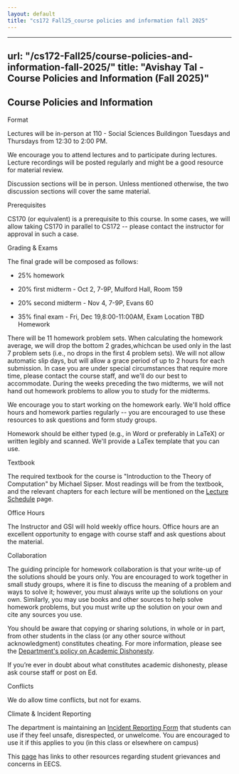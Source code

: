 ```yaml
---
layout: default
title: "cs172 Fall25_course policies and information fall 2025"
---
```


---
url: "/cs172-Fall25/course-policies-and-information-fall-2025/"
title: "Avishay Tal - Course Policies and Information (Fall 2025)"
---

## Course Policies and Information

Format

Lectures will be in-person at 110 - Social Sciences Buildingon Tuesdays and Thursdays from 12:30 to 2:00 PM.

We encourage you to attend lectures and to participate during lectures. Lecture recordings will be posted regularly and might be a good resource for material review.

Discussion sections will be in person. Unless mentioned otherwise, the two discussion sections will cover the same material.

Prerequisites

CS170 (or equivalent) is a prerequisite to this course. In some cases, we will allow taking CS170 in parallel to CS172 -- please contact the instructor for approval in such a case.

Grading & Exams

The final grade will be composed as follows:

- 25% homework

- 20% first midterm - Oct 2, 7-9P, Mulford Hall, Room 159

- 20% second midterm - Nov 4, 7-9P, Evans 60

- 35% final exam - Fri, Dec 19,8:00-11:00AM, Exam Location TBD
Homework

There will be 11 homework problem sets. When calculating the homework average, we will drop the bottom 2 grades,whichcan be used only in the last 7 problem sets (i.e., no drops in the first 4 problem sets). We will not allow automatic slip days, but will allow a grace period of up to 2 hours for each submission. In case you are under special circumstances that require more time, please contact the course staff, and we'll do our best to accommodate. During the weeks preceding the two midterms, we will not hand out homework problems to allow you to study for the midterms.

We encourage you to start working on the homework early. We'll hold office hours and homework parties regularly -- you are encouraged to use these resources to ask questions and form study groups.

Homework should be either typed (e.g., in Word or preferably in LaTeX) or written legibly and scanned. We'll provide a LaTex template that you can use.

Textbook

The required textbook for the course is "Introduction to the Theory of Computation" by Michael Sipser. Most readings will be from the textbook, and the relevant chapters for each lecture will be mentioned on the [Lecture Schedule](/cs172-Fall25/lecture-schedule-fall-2025/) page.

Office Hours

The Instructor and GSI will hold weekly office hours. Office hours are an excellent opportunity to engage with course staff and ask questions about the material.

Collaboration

The guiding principle for homework collaboration is that your write-up of the solutions should be yours only. You are encouraged to work together in small study groups, where it is fine to discuss the meaning of a problem and ways to solve it; however, you must always write up the solutions on your own. Similarly, you may use books and other sources to help solve homework problems, but you must write up the solution on your own and cite any sources you use.

You should be aware that copying or sharing solutions, in whole or in part, from other students in the class (or any other source without acknowledgment) constitutes cheating. For more information, please see the [Department's policy on Academic Dishonesty](https://eecs.berkeley.edu/resources/students/academic-misconduct/).

If you’re ever in doubt about what constitutes academic dishonesty, please ask course staff or post on Ed.

Conflicts

We do allow time conflicts, but not for exams.

Climate & Incident Reporting

The department is maintaining an [Incident Reporting Form](http://eecs.link/climate) that students can use if they feel unsafe, disrespected, or unwelcome. You are encouraged to use it if this applies to you (in this class or elsewhere on campus)

This [page](https://eecs.berkeley.edu/resources/students/grievances) has links to other resources regarding student grievances and concerns in EECS.
